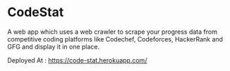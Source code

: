 # CodeStat

A web app which uses a web crawler to scrape your progress data
from competitive coding platforms like Codechef, Codeforces,
HackerRank and GFG and display it in one place.

Deployed At : https://code-stat.herokuapp.com/
